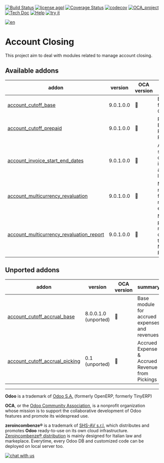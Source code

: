 [![Build Status](https://travis-ci.org/zeroincombenze/account-closing.svg?branch=9.0)](https://travis-ci.org/zeroincombenze/account-closing)
[![license agpl](https://img.shields.io/badge/licence-AGPL--3-blue.svg)](http://www.gnu.org/licenses/agpl-3.0.html)
[![Coverage Status](https://coveralls.io/repos/github/zeroincombenze/account-closing/badge.svg?branch=9.0)](https://coveralls.io/github/zeroincombenze/account-closing?branch=9.0)
[![codecov](https://codecov.io/gh/zeroincombenze/account-closing/branch/9.0/graph/badge.svg)](https://codecov.io/gh/zeroincombenze/account-closing/branch/9.0)
[![OCA_project](http://www.zeroincombenze.it/wp-content/uploads/ci-ct/prd/button-oca-9.svg)](https://github.com/OCA/account-closing/tree/9.0)
[![Tech Doc](http://www.zeroincombenze.it/wp-content/uploads/ci-ct/prd/button-docs-9.svg)](http://wiki.zeroincombenze.org/en/Odoo/9.0/dev)
[![Help](http://www.zeroincombenze.it/wp-content/uploads/ci-ct/prd/button-help-9.svg)](http://wiki.zeroincombenze.org/en/Odoo/9.0/man/FI)
[![try it](http://www.zeroincombenze.it/wp-content/uploads/ci-ct/prd/button-try-it-9.svg)](http://erp9.zeroincombenze.it)




























[![en](http://www.shs-av.com/wp-content/en_US.png)](http://wiki.zeroincombenze.org/it/Odoo/7.0/man)

Account Closing
===============

This project aim to deal with modules related to manage account closing.

[//]: # (addons)


Available addons
----------------
addon | version | OCA version | summary
--- | --- | --- | ---
[account_cutoff_base](account_cutoff_base/) | 9.0.1.0.0 | :repeat: | Base module for Account Cut-offs
[account_cutoff_prepaid](account_cutoff_prepaid/) | 9.0.1.0.0 | :repeat: | Prepaid Expense, Prepaid Revenue
[account_invoice_start_end_dates](account_invoice_start_end_dates/) | 9.0.1.0.0 | :repeat: | Adds start/end dates on invoice lines and move lines
[account_multicurrency_revaluation](account_multicurrency_revaluation/) | 9.0.1.0.0 | :repeat: | Manage revaluation for multicurrency environment
[account_multicurrency_revaluation_report](account_multicurrency_revaluation_report/) | 9.0.1.0.0 | :repeat: | Module for printing reports that completes the module Multicurrency Revaluation


Unported addons
---------------
addon | version | OCA version | summary
--- | --- | --- | ---
[account_cutoff_accrual_base](account_cutoff_accrual_base/) | 8.0.0.1.0 (unported) | :repeat: | Base module for accrued expenses and revenues
[account_cutoff_accrual_picking](account_cutoff_accrual_picking/) | 0.1 (unported) | :repeat: | Accrued Expense & Accrued Revenue from Pickings

[//]: # (end addons)

[//]: # (copyright)

----

**Odoo** is a trademark of [Odoo S.A.](https://www.odoo.com/) (formerly OpenERP, formerly TinyERP)

**OCA**, or the [Odoo Community Association](http://odoo-community.org/), is a nonprofit organization whose
mission is to support the collaborative development of Odoo features and
promote its widespread use.

**zeroincombenze®** is a trademark of [SHS-AV s.r.l.](http://www.shs-av.com/)
which distributes and promotes **Odoo** ready-to-use on its own cloud infrastructure.
[Zeroincombenze® distribution](http://wiki.zeroincombenze.org/en/Odoo)
is mainly designed for Italian law and markeplace.
Everytime, every Odoo DB and customized code can be deployed on local server too.

[//]: # (end copyright)

[![chat with us](https://www.shs-av.com/wp-content/chat_with_us.gif)](https://tawk.to/85d4f6e06e68dd4e358797643fe5ee67540e408b)
